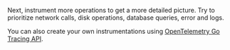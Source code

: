Next, instrument more operations to get a more detailed picture. Try to prioritize network calls, disk operations, database queries, error and logs.

You can also create your own instrumentations using [OpenTelemetry Go Tracing API](https://uptrace.dev/opentelemetry/go-tracing.html).
